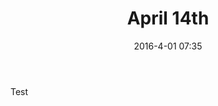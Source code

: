 ﻿---
layout: post
title: "April 14th"
date: 2016-4-01 07:35
comments: true
categories: meeting
---
Test 